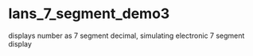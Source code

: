 # Ians_7_segment_demo3
displays number as 7 segment decimal, simulating electronic 7 segment display
